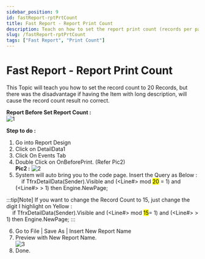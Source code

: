 ```yaml
---
sidebar_position: 9
id: fastReport-rptPrtCount
title: Fast Report - Report Print Count
description: Teach on how to set the report print count (records per page)
slug: /fastReport-rptPrtCount
tags: ["Fast Report", "Print Count"]
---
```


# Fast Report - Report Print Count
This Topic will teach you how to set the record count to 20 Records, but there was the disadvantage if having the Item with long description, will cause the record count result no correct.

**Report Before Set Report Count :**  
![1](/img/report/fastReport-rptPrtCount/1.png)
   
**Step to do :**
   1. Go into Report Design
   2. Click on DetailData1 
   3. Click On Events Tab
   4. Double Click on OnBeforePrint. (Refer Pic2)  
   **Pic2 :**
   ![2](/img/report/fastReport-rptPrtCount/2.png)
   5. System will auto bring you to the code page. Insert the Query as Below :  
      &nbsp;&nbsp;&nbsp;&nbsp;if TfrxDetailData(Sender).Visible and (&lt;Line#> mod <mark>20</mark> = 1) and (&lt;Line#> > 1) then Engine.NewPage;  

:::tip[Note]
If you want to change the Record Count to 15, just change the digit I highlight on Yellow :  
      &nbsp;&nbsp;&nbsp;&nbsp;if TfrxDetailData(Sender).Visible and (&lt;Line#> mod <mark>15</mark>= 1) and (&lt;Line#> > 1) then Engine.NewPage;
:::

6. Go to File | Save As | Insert New Report Name 
7. Preview with New Report Name.  
![3](/img/report/fastReport-rptPrtCount/3.png)
8. Done.
